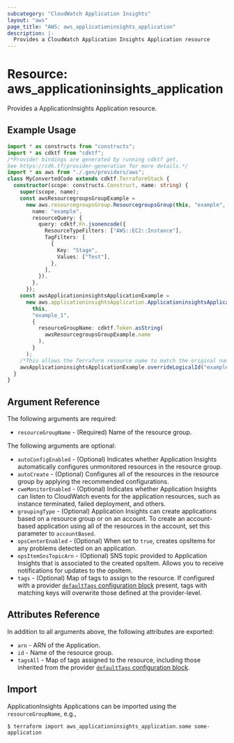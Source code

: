 ```yaml
---
subcategory: "CloudWatch Application Insights"
layout: "aws"
page_title: "AWS: aws_applicationinsights_application"
description: |-
  Provides a CloudWatch Application Insights Application resource
---
```


# Resource: aws_applicationinsights_application

Provides a ApplicationInsights Application resource.

## Example Usage

```typescript
import * as constructs from "constructs";
import * as cdktf from "cdktf";
/*Provider bindings are generated by running cdktf get.
See https://cdk.tf/provider-generation for more details.*/
import * as aws from "./.gen/providers/aws";
class MyConvertedCode extends cdktf.TerraformStack {
  constructor(scope: constructs.Construct, name: string) {
    super(scope, name);
    const awsResourcegroupsGroupExample =
      new aws.resourcegroupsGroup.ResourcegroupsGroup(this, "example", {
        name: "example",
        resourceQuery: {
          query: cdktf.Fn.jsonencode({
            ResourceTypeFilters: ["AWS::EC2::Instance"],
            TagFilters: [
              {
                Key: "Stage",
                Values: ["Test"],
              },
            ],
          }),
        },
      });
    const awsApplicationinsightsApplicationExample =
      new aws.applicationinsightsApplication.ApplicationinsightsApplication(
        this,
        "example_1",
        {
          resourceGroupName: cdktf.Token.asString(
            awsResourcegroupsGroupExample.name
          ),
        }
      );
    /*This allows the Terraform resource name to match the original name. You can remove the call if you don't need them to match.*/
    awsApplicationinsightsApplicationExample.overrideLogicalId("example");
  }
}

```

## Argument Reference

The following arguments are required:

* `resourceGroupName` - (Required) Name of the resource group.

The following arguments are optional:

* `autoConfigEnabled` - (Optional)  Indicates whether Application Insights automatically configures unmonitored resources in the resource group.
* `autoCreate` - (Optional) Configures all of the resources in the resource group by applying the recommended configurations.
* `cweMonitorEnabled` - (Optional)  Indicates whether Application Insights can listen to CloudWatch events for the application resources, such as instance terminated, failed deployment, and others.
* `groupingType` - (Optional) Application Insights can create applications based on a resource group or on an account. To create an account-based application using all of the resources in the account, set this parameter to `accountBased`.
* `opsCenterEnabled` - (Optional) When set to `true`, creates opsItems for any problems detected on an application.
* `opsItemSnsTopicArn` - (Optional) SNS topic provided to Application Insights that is associated to the created opsItem. Allows you to receive notifications for updates to the opsItem.
* `tags` - (Optional) Map of tags to assign to the resource. If configured with a provider [`defaultTags` configuration block](https://registry.terraform.io/providers/hashicorp/aws/latest/docs#default_tags-configuration-block) present, tags with matching keys will overwrite those defined at the provider-level.

## Attributes Reference

In addition to all arguments above, the following attributes are exported:

* `arn` - ARN of the Application.
* `id` - Name of the resource group.
* `tagsAll` - Map of tags assigned to the resource, including those inherited from the provider [`defaultTags` configuration block](https://registry.terraform.io/providers/hashicorp/aws/latest/docs#default_tags-configuration-block).

## Import

ApplicationInsights Applications can be imported using the `resourceGroupName`, e.g.,

```
$ terraform import aws_applicationinsights_application.some some-application
```

<!-- cache-key: cdktf-0.17.0-pre.15 input-d28a92d846fb756e86984433793e8fdd80f291576760707d8db619f032d9d6d7 -->
